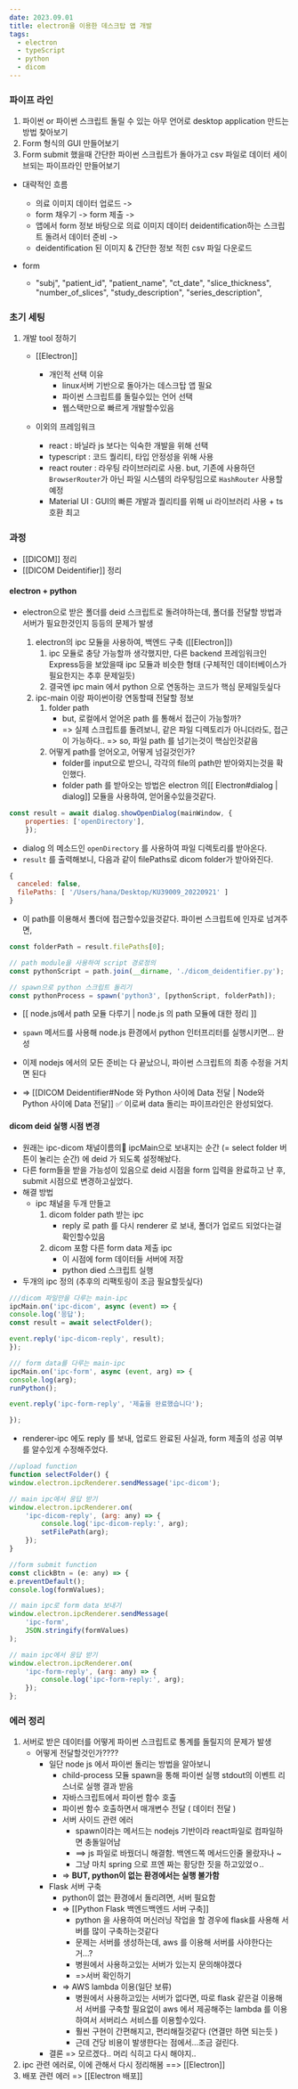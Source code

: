 ```yaml
---
date: 2023.09.01
title: electron을 이용한 데스크탑 앱 개발
tags:
  - electron
  - typeScript
  - python
  - dicom
---
```


### 파이프 라인

1. 파이썬 or 파이썬 스크립트 돌릴 수 있는 아무 언어로 desktop application 만드는 방법 찾아보기
2. Form 형식의 GUI 만들어보기
3. Form submit 했을때 간단한 파이썬 스크립트가 돌아가고 csv 파일로 데이터 세이브되는 파이프라인 만들어보기

- 대략적인 흐름
	- 의료 이미지 데이터 업로드 ->
	- form 채우기 -> form 제출 -> 
	- 앱에서 form 정보 바탕으로 의료 이미지 데이터 deidentification하는 스크립트 돌려서 데이터 준비 ->
	- deidentification 된 이미지 & 간단한 정보 적힌 csv 파일 다운로드

- form 
	- "subj",
            "patient_id",
            "patient_name",
            "ct_date",
            "slice_thickness",
            "number_of_slices",
            "study_description",
            "series_description",

### 초기 세팅

1. 개발 tool 정하기
	- [[Electron]]
		- 개인적 선택 이유
			- linux서버 기반으로 돌아가는 데스크탑 앱 필요
			- 파이썬 스크립트를 돌릴수있는 언어 선택
			- 웹스택만으로 빠르게 개발할수있음

	- 이외의 프레임워크
		- react : 바닐라 js 보다는 익숙한 개발을 위해 선택
		- typescript : 코드 퀄리티, 타입 안정성을 위해 사용
		- react router : 라우팅 라이브러리로 사용. but, 기존에 사용하던 `BrowserRouter`가 아닌 파일 시스템의 라우팅임으로 `HashRouter` 사용할 예정
		- Material UI : GUI의 빠른 개발과 퀄리티를 위해 ui 라이브러리 사용 + ts 호환 최고

### 과정

-  [[DICOM]] 정리
- [[DICOM Deidentifier]] 정리
#### electron + python
- electron으로 받은 폴더를 deid 스크립트로 돌려야하는데, 폴더를 전달할 방법과 서버가 필요한것인지 등등의 문제가 발생

	1. electron의 ipc 모듈을 사용하여, 백엔드 구축 ([[Electron]])
		1. ipc 모듈로 충당 가능할까 생각했지만, 다른 backend 프레임워크인 Express등을 보았을때 ipc 모듈과 비슷한 형태
		   (구체적인 데이터베이스가 필요한지는 추후 문제일듯) 
		2. 결국엔 ipc main 에서 python 으로 연동하는 코드가 핵심 문제일듯싶다 
	2. ipc-main 이랑 파이썬이랑 연동할때 전달할 정보
		1. folder path
			- but, 로컬에서 얻어온 path 를 통해서 접근이 가능할까?
			- => 실제 스크립트를 돌려보니, 같은 파일 디렉토리가 아니더라도, 접근이 가능하다..
			  => so, 파일 path 를 넘기는것이 핵심인것같음
		2. 어떻게 path를 얻어오고, 어떻게 넘길것인가?
			- folder를 input으로 받으니, 각각의 file의 path만 받아와지는것을 확인했다. 
			- folder path 를 받아오는 방법은 electron 의[[ Electron#dialog | dialog]] 모듈을 사용하여, 얻어올수있을것같다.
```js
const result = await dialog.showOpenDialog(mainWindow, {
	properties: ['openDirectory'],
	});
```

- dialog 의 메소드인 `openDirectory` 를 사용하여 파일 디렉토리를 받아온다.
- `result` 를 출력해보니, 다음과 같이 filePaths로 dicom folder가 받아와진다.
```js
{
  canceled: false,
  filePaths: [ '/Users/hana/Desktop/KU39009_20220921' ]
}
```

- 이 path를 이용해서 폴더에 접근할수있을것같다. 파이썬 스크립트에 인자로 넘겨주면,
```js
const folderPath = result.filePaths[0];

// path module을 사용하여 script 경로정의
const pythonScript = path.join(__dirname, './dicom_deidentifier.py');

// spawn으로 python 스크립트 돌리기
const pythonProcess = spawn('python3', [pythonScript, folderPath]);
```
- [[ node.js에서 path 모듈 다루기 | node.js 의 path 모듈에 대한 정리 ]]
- `spawn` 메서드를 사용해 node.js 환경에서 python 인터프리터를 실행시키면... 완성

- 이제 nodejs 에서의 모든 준비는 다 끝났으니, 파이썬 스크립트의 최종 수정을 거치면 된다
- => [[DICOM Deidentifier#Node 와 Python 사이에 Data 전달 | Node와 Python 사이에 Data 전달]]
  ✅ 이로써 data 돌리는 파이프라인은 완성되었다.

#### dicom deid 실행 시점 변경
- 원래는 ipc-dicom 채널이름의 ipcMain으로 보내지는 순간 (= select folder 버튼이 눌리는 순간) 에 deid 가 되도록 설정해놨다.
- 다른 form들을 받을 가능성이 있음으로 deid 시점을 form 입력을 완료하고 난 후, submit 시점으로 변경하고싶었다.
- 해결 방법
	- ipc 채널을 두개 만들고
	  1. dicom folder path 받는 ipc
	     - reply 로 path 를 다시 renderer 로 보내, 폴더가 업로드 되었다는걸 확인할수있음
	  2. dicom 포함 다른 form data 제출 ipc
	     - 이 시점에 form 데이터들 서버에 저장
	     - python died 스크립트 실행
- 두개의 ipc 정의
(추후의 리팩토링이 조금 필요할듯싶다)
```js
///dicom 파일만을 다루는 main-ipc
ipcMain.on('ipc-dicom', async (event) => {
console.log('응답');
const result = await selectFolder();

event.reply('ipc-dicom-reply', result);
});

/// form data를 다루는 main-ipc
ipcMain.on('ipc-form', async (event, arg) => {
console.log(arg);
runPython();

event.reply('ipc-form-reply', '제출을 완료했습니다');

});
```

- renderer-ipc 에도 reply 를 보내, 업로드 완료된 사실과, form 제출의 성공 여부를 알수있게 수정해주었다. 
```js
//upload function
function selectFolder() {
window.electron.ipcRenderer.sendMessage('ipc-dicom');

// main ipc에서 응답 받기
window.electron.ipcRenderer.on(
	'ipc-dicom-reply', (arg: any) => {
		console.log('ipc-dicom-reply:', arg);
		setFilePath(arg);
	});
}

//form submit function
const clickBtn = (e: any) => {
e.preventDefault();
console.log(formValues);

// main ipc로 form data 보내기
window.electron.ipcRenderer.sendMessage(
	'ipc-form',
	JSON.stringify(formValues)
);

// main ipc에서 응답 받기
window.electron.ipcRenderer.on(
	'ipc-form-reply', (arg: any) => {
		console.log('ipc-form-reply:', arg);
	});
};
```


### 에러 정리

1. 서버로 받은 데이터를 어떻게 파이썬 스크립트로 통계를 돌릴지의 문제가 발생
	- 어떻게 전달할것인가????
		- 일단 node js 에서 파이썬 돌리는 방법을 알아보니
			- child-process 모듈 spawn을 통해 파이썬 실행
			  stdout의 이벤트 리스너로 실행 결과 받음
			- 자바스크립트에서 파이썬 함수 호출
			- 파이썬 함수 호출하면서 매개변수 전달 ( 데이터 전달 )
			- 서버 사이드 관련 에러
				- spawn이라는 메서드는 nodejs 기반이라 react파일로 컴파일하면 충돌일어남
				- ==> js 파일로 바꿨더니 해결함. 백엔드쪽 메서드인줄 몰랐자나 ~
				- 그냥 마치 spring 으로 프엔 짜는 황당한 짓을 하고있었ㅇ..
			- => **BUT, python이 없는 환경에서는 실행 불가함** 
		- Flask 서버 구축
			- python이 없는 환경에서 돌리려면, 서버 필요함
			- => [[Python Flask 백엔드백엔드 서버 구축]] 
				- python 을 사용하여 머신러닝 작업을 할 경우에 flask를 사용해 서버를 많이 구축하는것같다
				- 문제는 서버를 생성하는데, aws 를 이용해 서버를 사야한다는거...?
				- 병원에서 사용하고있는 서버가 있는지 문의해야겠다
				- =>서버 확인하기
			- => AWS lambda 이용(일단 보류)
				- 병원에서 사용하고있는 서버가 없다면, 따로 flask 같은걸 이용해서 서버를 구축할 필요없이 aws 에서 제공해주는 lambda 를 이용하여서 서버리스 서비스를 이용할수있다.
				- 훨씬 구현이 간편해지고, 편리해질것같다 (연결만 하면 되는듯 )
				- 근데 건당 비용이 발생한다는 점에서...조금 걸린다.
		- 결론 => 모르겠다.. 머리 식히고 다시 해야지..
2. ipc 관련 에러로, 이에 관해서 다시 정리해봄 ==> [[Electron]]
3. 배포 관련 에러 => [[Electron 배포]]
